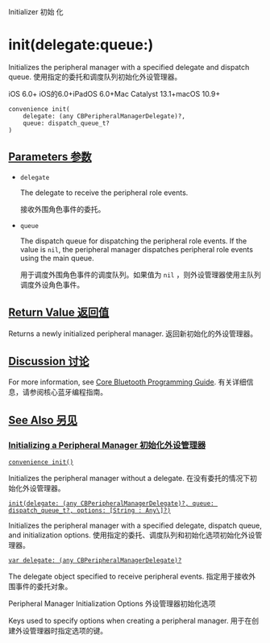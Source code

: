 Initializer 初始 化

# init(delegate:queue:) 

Initializes the peripheral manager with a specified delegate and dispatch queue.
使用指定的委托和调度队列初始化外设管理器。

iOS 6.0+ iOS的6.0+iPadOS 6.0+Mac Catalyst 13.1+macOS 10.9+

```
convenience init(
    delegate: (any CBPeripheralManagerDelegate)?,
    queue: dispatch_queue_t?
)
```



## [Parameters 参数](https://developer.apple.com/documentation/corebluetooth/cbperipheralmanager/init(delegate:queue:)#parameters)

- `delegate`

  The delegate to receive the peripheral role events. 

  接收外围角色事件的委托。

- `queue`

  The dispatch queue for dispatching the peripheral role events. If the value is `nil`, the peripheral manager dispatches peripheral role events using the main queue. 

  用于调度外围角色事件的调度队列。如果值为 `nil` ，则外设管理器使用主队列调度外设角色事件。

  

## [Return Value 返回值](https://developer.apple.com/documentation/corebluetooth/cbperipheralmanager/init(delegate:queue:)#return-value)

Returns a newly initialized peripheral manager.
返回新初始化的外设管理器。



## [Discussion 讨论](https://developer.apple.com/documentation/corebluetooth/cbperipheralmanager/init(delegate:queue:)#discussion)

For more information, see [Core Bluetooth Programming Guide](https://developer.apple.com/library/archive/documentation/NetworkingInternetWeb/Conceptual/CoreBluetooth_concepts/AboutCoreBluetooth/Introduction.html#//apple_ref/doc/uid/TP40013257).
有关详细信息，请参阅核心蓝牙编程指南。



## [See Also 另见](https://developer.apple.com/documentation/corebluetooth/cbperipheralmanager/init(delegate:queue:)#see-also)

### [Initializing a Peripheral Manager 初始化外设管理器](https://developer.apple.com/documentation/corebluetooth/cbperipheralmanager/init(delegate:queue:)#Initializing-a-Peripheral-Manager)

[`convenience init()`](https://developer.apple.com/documentation/corebluetooth/cbperipheralmanager/init())

Initializes the peripheral manager without a delegate.
在没有委托的情况下初始化外设管理器。

[`init(delegate: (any CBPeripheralManagerDelegate)?, queue: dispatch_queue_t?, options: [String : Any\]?)`](https://developer.apple.com/documentation/corebluetooth/cbperipheralmanager/init(delegate:queue:options:))

Initializes the peripheral manager with a specified delegate, dispatch queue, and initialization options.
使用指定的委托、调度队列和初始化选项初始化外设管理器。

[`var delegate: (any CBPeripheralManagerDelegate)?`](https://developer.apple.com/documentation/corebluetooth/cbperipheralmanager/delegate)

The delegate object specified to receive peripheral events.
指定用于接收外围事件的委托对象。



Peripheral Manager Initialization Options
外设管理器初始化选项

Keys used to specify options when creating a peripheral manager.
用于在创建外设管理器时指定选项的键。
